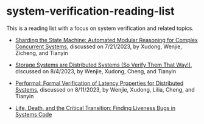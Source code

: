 # system-verification-reading-list
This is a reading list with a focus on system verification and related topics.

* [Sharding the State Machine: Automated Modular Reasoning for Complex Concurrent Systems](https://www.usenix.org/system/files/osdi23-hance.pdf),
discussed on 7/21/2023, by Xudong, Wenjie, Zicheng, and Tianyin

* [Storage Systems are Distributed Systems (So Verify Them That Way!)](https://www.usenix.org/system/files/osdi20-hance.pdf),
discussed on 8/4/2023, by Wenjie, Xudong, Cheng, and Tianyin

* [Performal: Formal Verification of Latency Properties for Distributed Systems](https://dl.acm.org/doi/pdf/10.1145/3591235),
discussed on 8/11/2023, by Wenjie, Xudong, Lilia, Cheng, and Tianyin

* [Life, Death, and the Critical Transition: Finding Liveness Bugs in Systems Code](https://www.usenix.org/conference/nsdi-07/life-death-and-critical-transition-finding-liveness-bugs-systems-code)
